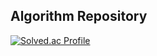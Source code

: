 ## Algorithm Repository

[![Solved.ac Profile](http://mazassumnida.wtf/api/v2/generate_badge?boj=hyun9d)](https://solved.ac/hyun9d)

